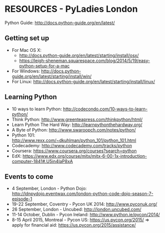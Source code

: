 RESOURCES - PyLadies London
===========================

Python Guide: http://docs.python-guide.org/en/latest/

Getting set up
--------------
* For Mac OS X:
    - http://docs.python-guide.org/en/latest/starting/install/osx/
    - https://leigh-sheneman.squarespace.com/blog/2014/5/19/easy-python-setup-for-a-mac
* For Windows: http://docs.python-guide.org/en/latest/starting/install/win/
* For Linux: http://docs.python-guide.org/en/latest/starting/install/linux/

Learning Python
---------------
* 10 ways to learn Python: http://codecondo.com/10-ways-to-learn-python/
* Think Python: http://www.greenteapress.com/thinkpython/html/
* Learn Python The Hard Way: http://learnpythonthehardway.org/
* A Byte of Python: http://www.swaroopch.com/notes/python/
* Python 101: http://www.rexx.com/~dkuhlman/python_101/python_101.html 
* Codecademy: http://www.codecademy.com/tracks/python
* Coursera: https://www.coursera.org/courses?search=python
* EdX: https://www.edx.org/course/mitx/mitx-6-00-1x-introduction-computer-1841#.U5in4IaP8xA

Events to come
--------------
* 4 September, London - Python Dojo: http://ldnpydojo.eventwax.com/london-python-code-dojo-season-7-episode-1
* 19-22 September, Coventry - Pycon UK 2014: http://www.pyconuk.org/
* 26 September, London - Uncubed: http://london.uncubed.com/
* 11-14 October, Dublin - Pycon Ireland: http://www.python.ie/pycon/2014/
* 8-15 April 2015, Montreal - Pycon US: https://us.pycon.org/2015/
=> apply for financial aid: https://us.pycon.org/2015/assistance/
